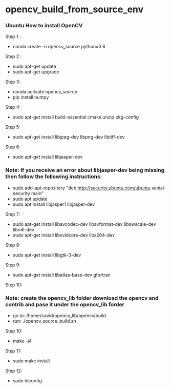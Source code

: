 # opencv_build_from_source_env
### Ubuntu How to install OpenCV

Step 1 : 
- conda create -n opencv_source python=3.6

Step 2 :
- sudo apt-get update
- sudo apt-get upgrade

Step 3:
- conda activate opencv_source
- pip install numpy

Step 4:
- sudo apt-get install build-essential cmake unzip pkg-config

Step 5:
- sudo apt-get install libjpeg-dev libpng-dev libtiff-dev

Step 6:
- sudo apt-get install libjasper-dev
### Note: If you receive an error about libjasper-dev being missing then follow the following instructions:
- sudo add-apt-repository "deb http://security.ubuntu.com/ubuntu xenial-security main"
- sudo apt update
- sudo apt install libjasper1 libjasper-dev

Step 7:
- sudo apt-get install libavcodec-dev libavformat-dev libswscale-dev libv4l-dev
- sudo apt-get install libxvidcore-dev libx264-dev

Step 8:
- sudo apt-get install libgtk-3-dev

Step 9:
- sudo apt-get install libatlas-base-dev gfortran

Step 10:
### Note: create the opencv_lib folder download the opencv and contrib and pase it under the opencv_lib forder
- go to: /home/cavid/opencv_lib/opencv/build  
- run:   ./opencv_source_build.sh 

Step 10:
- make -j4 

Step 11:
- sudo make install

Step 12:
- sudo ldconfig





